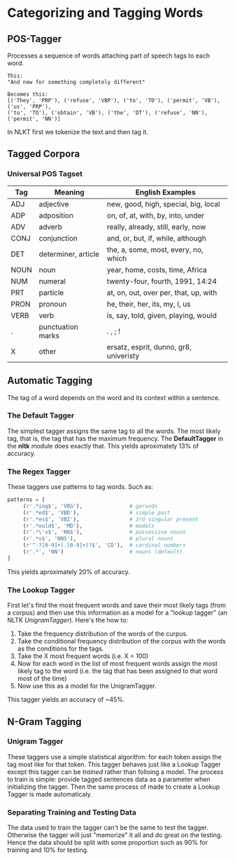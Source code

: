 # Categorizing and Tagging Words

## POS-Tagger

Processes a sequence of words attaching part of speech tags to each word.

    This:
    "And now for something completely different"

    Becomes this:
    [('They', 'PRP'), ('refuse', 'VBP'), ('to', 'TO'), ('permit', 'VB'), ('us', 'PRP'),
    ('to', 'TO'), ('obtain', 'VB'), ('the', 'DT'), ('refuse', 'NN'), ('permit', 'NN')]

In NLKT first we tokenize the text and then tag it.

## Tagged Corpora

### Universal POS Tagset

| Tag  | Meaning             | English Examples                       |
| ---- | ------------------- | -------------------------------------- |
| ADJ  | adjective           | new, good, high, special, big, local   |
| ADP  | adposition          | on, of, at, with, by, into, under      |
| ADV  | adverb              | really, already, still, early, now     |
| CONJ | conjunction         | and, or, but, if, while, although      |
| DET  | determiner, article | the, a, some, most, every, no, which   |
| NOUN | noun                | year, home, costs, time, Africa        |
| NUM  | numeral             | twenty-four, fourth, 1991, 14:24       |
| PRT  | particle            | at, on, out, over per, that, up, with  |
| PRON | pronoun             | he, their, her, its, my, I, us         |
| VERB | verb                | is, say, told, given, playing, would   |
| .    | punctuation marks   | . , ; !                                |
| X    | other               | ersatz, esprit, dunno, gr8, univeristy |

## Automatic Tagging

The tag of a word depends on the word and its context within a sentence.

### The Default Tagger

The simplest tagger assigns the same tag to all the words. The most likely tag, that is, the tag that has the maximum frequency. The **DefaultTagger** in the **nltk** module does exactly that.
This yields aproximately 13% of accuracy.

### The Regex Tagger

These taggers use patterns to tag words. Such as:
``` python
patterns = [
     (r'.*ing$', 'VBG'),               # gerunds
     (r'.*ed$', 'VBD'),                # simple past
     (r'.*es$', 'VBZ'),                # 3rd singular present
     (r'.*ould$', 'MD'),               # modals
     (r'.*\'s$', 'NN$'),               # possessive nouns
     (r'.*s$', 'NNS'),                 # plural nouns
     (r'^-?[0-9]+(.[0-9]+)?$', 'CD'),  # cardinal numbers
     (r'.*', 'NN')                     # nouns (default)
]
```
This yields aproximately 20% of accuracy.

### The Lookup Tagger

First let's find the most frequent words and save their most likely tags (from a corpus) and then use this information as a model for a "lookup tagger" (an NLTK *UnigramTagger*). Here's the how to:

1. Take the frequency distribution of the words of the curpus.
2. Take the conditional frequency distribution of the corpus with the words as the conditions for the tags.
3. Take the X most frequent words (i.e. X = 100)
4. Now for each word in the list of most frequent words assign the most likely tag to the word (i.e. the tag that has been assigned to that word most of the time)
5. Now use this as a model for the UnigramTagger.

This tagger yields an accuracy of ~45%.

## N-Gram Tagging

### Unigram Tagger

These taggers use a simple statistical algorithm: for each token assign the tag most like for that token. This tagger behaves just like a Lookup Tagger except this tagger can be *trained* rather than folloing a model.
The process to train is simple: provide tagged sentences data as a parameter when initializing the tagger. Then the same process of made to create a Lookup Tagger is made automaticaly.

### Separating Training and Testing Data

The data used to train the tagger can't be the same to test the tagger. Otherwise the tagger will just "memorize" it all and do great on the testing. Hence the data should be split with some proportion such as 90% for training and 10% for testing.
